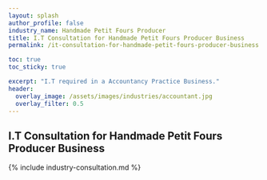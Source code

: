 ```yaml
---
layout: splash 
author_profile: false 
industry_name: Handmade Petit Fours Producer
title: I.T Consultation for Handmade Petit Fours Producer Business
permalink: /it-consultation-for-handmade-petit-fours-producer-business

toc: true
toc_sticky: true

excerpt: "I.T required in a Accountancy Practice Business."
header:
  overlay_image: /assets/images/industries/accountant.jpg
  overlay_filter: 0.5 
---
```


## I.T Consultation for Handmade Petit Fours Producer Business

{% include industry-consultation.md %}
